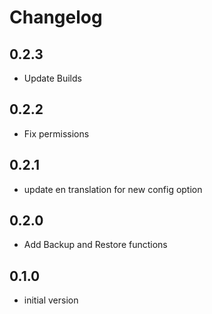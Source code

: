 # Changelog

## 0.2.3
- Update Builds

## 0.2.2
- Fix permissions

## 0.2.1
- update en translation for new config option

## 0.2.0
- Add Backup and Restore functions

## 0.1.0

- initial version
